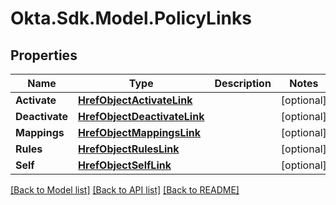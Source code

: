 # Okta.Sdk.Model.PolicyLinks

## Properties

Name | Type | Description | Notes
------------ | ------------- | ------------- | -------------
**Activate** | [**HrefObjectActivateLink**](HrefObjectActivateLink.md) |  | [optional] 
**Deactivate** | [**HrefObjectDeactivateLink**](HrefObjectDeactivateLink.md) |  | [optional] 
**Mappings** | [**HrefObjectMappingsLink**](HrefObjectMappingsLink.md) |  | [optional] 
**Rules** | [**HrefObjectRulesLink**](HrefObjectRulesLink.md) |  | [optional] 
**Self** | [**HrefObjectSelfLink**](HrefObjectSelfLink.md) |  | [optional] 

[[Back to Model list]](../README.md#documentation-for-models) [[Back to API list]](../README.md#documentation-for-api-endpoints) [[Back to README]](../README.md)

